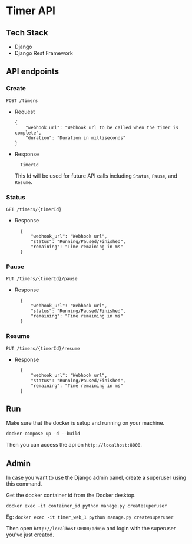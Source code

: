 # Timer API

## Tech Stack

- Django
- Django Rest Framework

## API endpoints

### Create

`POST /timers`

- Request

  ```
  {
      "webhook_url": "Webhook url to be called when the timer is complete",
      "duration": "Duration in milliseconds"
  }
  ```

- Response

  ```
    TimerId
  ```

  This Id will be used for future API calls including `Status`, `Pause`, and `Resume`.

### Status

`GET /timers/{timerId}`

- Response

  ```
    {
        "webhook_url": "Webhook url",
        "status": "Running/Paused/Finished",
        "remaining": "Time remaining in ms"
    }
  ```

### Pause

`PUT /timers/{timerId}/pause`

- Response

  ```
    {
        "webhook_url": "Webhook url",
        "status": "Running/Paused/Finished",
        "remaining": "Time remaining in ms"
    }
  ```

### Resume

`PUT /timers/{timerId}/resume`

- Response

  ```
    {
        "webhook_url": "Webhook url",
        "status": "Running/Paused/Finished",
        "remaining": "Time remaining in ms"
    }
  ```

## Run

Make sure that the docker is setup and running on your machine.

`docker-compose up -d --build`

Then you can access the api on `http://localhost:8000`.

## Admin

In case you want to use the Django admin panel, create a superuser using this command.

Get the docker container id from the Docker desktop.

`docker exec -it container_id python manage.py createsuperuser`

Eg: `docker exec -it timer_web_1 python manage.py createsuperuser`

Then open `http://localhost:8000/admin` and login with the superuser you've just created.
